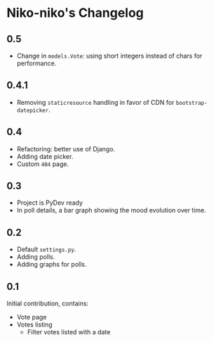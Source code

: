 Niko-niko's Changelog
=====================

0.5
---

* Change in `models.Vote`: using short integers instead of chars for
  performance.

0.4.1
-----

* Removing `staticresource` handling in favor of CDN for
  `bootstrap-datepicker`.

0.4
---

 * Refactoring: better use of Django.
 * Adding date picker.
 * Custom `404` page.

0.3
---

 * Project is PyDev ready
 * In poll details, a bar graph showing the mood evolution over time.

0.2
---

 * Default `settings.py`.
 * Adding polls.
 * Adding graphs for polls.

0.1
---

Initial contribution, contains:

 * Vote page
 * Votes listing
     * Filter votes listed with a date
